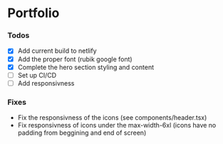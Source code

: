 # Portfolio

### Todos

- [x] Add current build to netlify
- [x] Add the proper font (rubik google font)
- [x] Complete the hero section styling and content
- [ ] Set up CI/CD
- [ ] Add responsivness

### Fixes

- Fix the responsivness of the icons (see components/header.tsx)
- Fix responsivness of icons under the max-width-6xl (icons have no padding from beggining and end of screen)
